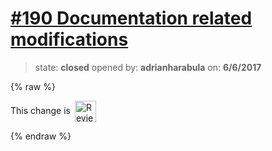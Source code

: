 # [\#190 Documentation related modifications](https://github.com/adrianharabula/condr/pull/190)

> state: **closed** opened by: **adrianharabula** on: **6/6/2017**

{% raw %}


<!-- Reviewable:start -->
This change is [<img src="https://reviewable.io/review_button.svg" height="34" align="absmiddle" alt="Reviewable"/>](https://reviewable.io/reviews/adrianharabula/condr/190)
<!-- Reviewable:end -->

{% endraw %}



